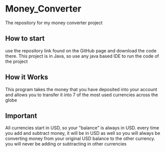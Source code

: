 # Money_Converter
 The repository for my money converter project
## How to start
use the repository link found on the GitHub page and download the code there. This project is in Java, so use any java based IDE to run the code of the project
## How it Works
This program takes the money that you have deposited into your account and allows you to transfer it into 7 of the most used currencies across the globe
## Important
All currencies start in USD, so your "balance" is always in USD. every time you add and subtract money, it will be in USD as well so you will always be converting money from your original USD balance to the other currency. you will never be adding or subtracting in other currencies
